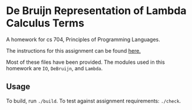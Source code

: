 # De Bruijn Representation of Lambda Calculus Terms

A homework for cs 704, Principles of Programming Languages. 

The instructions for this assignment can be found [here.](http://pages.cs.wisc.edu/~aws/courses/cs704-s17/asn/asn1.html)

Most of these files have been provided. The modules used in this homework are `IO`, `DeBruijn`, and `Lambda`.

## Usage

To build, run `./build`. To test against assignment requirements: `./check`.